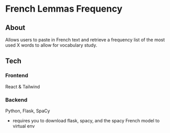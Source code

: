 # French Lemmas Frequency

## About

Allows users to paste in French text and retrieve a frequency list of the most used X words to allow for vocabulary study.

## Tech

### Frontend

React & Tailwind

### Backend

Python, Flask, SpaCy

- requires you to download flask, spacy, and the spacy French model to virtual env
